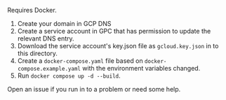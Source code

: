 Requires Docker.

1. Create your domain in GCP DNS
2. Create a service account in GPC that has permission to update the relevant DNS entry. 
3. Download the service account's key.json file as `gcloud.key.json` in to this directory.
4. Create a `docker-compose.yaml` file based on `docker-compose.example.yaml` with the environment variables changed.
5. Run `docker compose up -d --build`.

Open an issue if you run in to a problem or need some help.